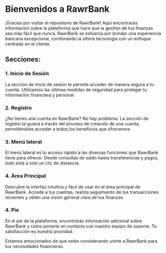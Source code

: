 # Bienvenidos a RawrBank

¡Gracias por visitar el repositorio de RawrBank! Aquí encontrarás información sobre la plataforma que hace que la gestión de tus finanzas sea más fácil que nunca. RawrBank se esfuerza por brindar una experiencia bancaria excepcional, combinando la última tecnología con un enfoque centrado en el cliente.

## Secciones:

### 1. Inicio de Sesión
La sección de inicio de sesion te permite acceder de manera segura a tu cuenta. Utilizamos las últimas medidas de seguridad para proteger tu información financiera y personal.

### 2. Registro
¿No tienes una cuenta en RawrBank? No hay problema. La sección de registro te guiará a través del proceso de creación de una cuenta, permitiéndote acceder a todos los beneficios que ofrecemos.

### 3. Menú lateral
El menú lateral es tu acceso rápido a las diversas funciones que RawrBank tiene para ofrecer. Desde consultas de saldo hasta transferencias y pagos, todo está a solo un clic de distancia.

### 4. Área Principal
Descubre la interfaz intuitiva y fácil de usar en el área principal de RawrBank. Accede a tus cuentas, realiza seguimiento de tus transacciones recientes y obtén una visión general clara de tus finanzas.

### 4. Pie
En el pie de la plataforma, encontrarás información adicional sobre RawrBank y cómo ponerte en contacto con nuestro equipo de soporte. Tu satisfacción es nuestra prioridad.

Estamos emocionados de que estés considerando unirte a RawrBank para tus necesidades financieras.
